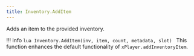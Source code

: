```yaml
---
title: Inventory.AddItem
---
```

Adds an item to the provided inventory.

!!! info
	```lua
	Inventory.AddItem(inv, item, count, metadata, slot)
	```
	This function enhances the default functionality of `xPlayer.addInventoryItem`.